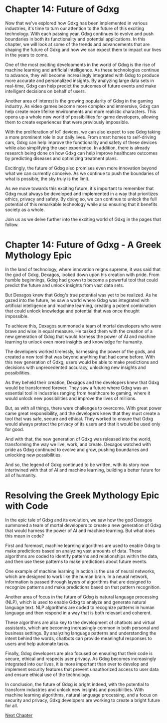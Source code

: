 # Chapter 14: Future of Gdxg

Now that we've explored how Gdxg has been implemented in various industries, it's time to turn our attention to the future of this exciting technology. With each passing year, Gdxg continues to evolve and push boundaries in both its functionality and potential applications. In this chapter, we will look at some of the trends and advancements that are shaping the future of Gdxg and how we can expect them to impact our lives in the years to come.

One of the most exciting developments in the world of Gdxg is the rise of machine learning and artificial intelligence. As these technologies continue to advance, they will become increasingly integrated with Gdxg to produce more accurate and personalized insights. By analyzing large data sets in real-time, Gdxg can help predict the outcomes of future events and make intelligent decisions on behalf of users.

Another area of interest is the growing popularity of Gdxg in the gaming industry. As video games become more complex and immersive, Gdxg can help create more lifelike environments and more realistic characters. This opens up a whole new world of possibilities for game developers, allowing them to create experiences that were previously impossible.

With the proliferation of IoT devices, we can also expect to see Gdxg taking a more prominent role in our daily lives. From smart homes to self-driving cars, Gdxg can help improve the functionality and safety of these devices while also simplifying the user experience. In addition, there is already research being done on how Gdxg can help improve healthcare outcomes by predicting diseases and optimizing treatment plans.

Excitingly, the future of Gdxg also promises even more innovation beyond what we can currently conceive. As we continue to push the boundaries of what is possible, the sky truly is the limit.

As we move towards this exciting future, it's important to remember that Gdxg must always be developed and implemented in a way that prioritizes ethics, privacy and safety. By doing so, we can continue to unlock the full potential of this remarkable technology while also ensuring that it benefits society as a whole. 

Join us as we delve further into the exciting world of Gdxg in the pages that follow.
# Chapter 14: Future of Gdxg - A Greek Mythology Epic

In the land of technology, where innovation reigns supreme, it was said that the god of Gdxg, Dexagos, looked down upon his creation with pride. From humble beginnings, Gdxg had grown to become a powerful tool that could predict the future and unlock insights from vast data sets.

But Dexagos knew that Gdxg's true potential was yet to be realized. As he gazed into the future, he saw a world where Gdxg was integrated with artificial intelligence and machine learning, creating a potent combination that could unlock knowledge and potential that was once thought impossible.

To achieve this, Dexagos summoned a team of mortal developers who were brave and wise in equal measure. He tasked them with the creation of a new generation of Gdxg that would harness the power of AI and machine learning to unlock even more insights and knowledge for humanity.

The developers worked tirelessly, harnessing the power of the gods, and created a new tool that was beyond anything that had come before. With this new generation of Gdxg, users would be able to make predictions and decisions with unprecedented accuracy, unlocking new insights and possibilities.

As they beheld their creation, Dexagos and the developers knew that Gdxg would be transformed forever. They saw a future where Gdxg was an essential tool in industries ranging from healthcare to gaming, where it would unlock new possibilities and improve the lives of millions.

But, as with all things, there were challenges to overcome. With great power came great responsibility, and the developers knew that they must create a tool that was safe, secure and ethical. They worked to ensure that Gdxg would always protect the privacy of its users and that it would be used only for good.

And with that, the new generation of Gdxg was released into the world, transforming the way we live, work, and create. Dexagos watched with pride as Gdxg continued to evolve and grow, pushing boundaries and unlocking new possibilities.

And so, the legend of Gdxg continued to be written, with its story now intertwined with that of AI and machine learning, building a better future for all of humanity.
# Resolving the Greek Mythology Epic with Code

In the epic tale of Gdxg and its evolution, we saw how the god Dexagos summoned a team of mortal developers to create a new generation of Gdxg that would harness the power of AI and machine learning. But what does this mean in code?

First and foremost, machine learning algorithms are used to enable Gdxg to make predictions based on analyzing vast amounts of data. These algorithms are coded to identify patterns and relationships within the data, and then use these patterns to make predictions about future events.

One example of machine learning in action is the use of neural networks, which are designed to work like the human brain. In a neural network, information is passed through layers of algorithms that are designed to recognize patterns and make predictions based on that pattern recognition.

Another area of focus in the future of Gdxg is natural language processing (NLP), which is used to enable Gdxg to analyze and generate natural language text. NLP algorithms are coded to recognize patterns in human language and then respond in a way that is both relevant and coherent.

These algorithms are also key to the development of chatbots and virtual assistants, which are becoming increasingly common in both personal and business settings. By analyzing language patterns and understanding the intent behind the words, chatbots can provide meaningful responses to users and help automate tasks.

Finally, Gdxg developers are also focused on ensuring that their code is secure, ethical and respects user privacy. As Gdxg becomes increasingly integrated into our lives, it is more important than ever to develop and implement security features that prevent unauthorized access to user data and ensure ethical use of the technology.

In conclusion, the future of Gdxg is bright indeed, with the potential to transform industries and unlock new insights and possibilities. With machine learning algorithms, natural language processing, and a focus on security and privacy, Gdxg developers are working to create a bright future for all.


[Next Chapter](15_Chapter15.md)